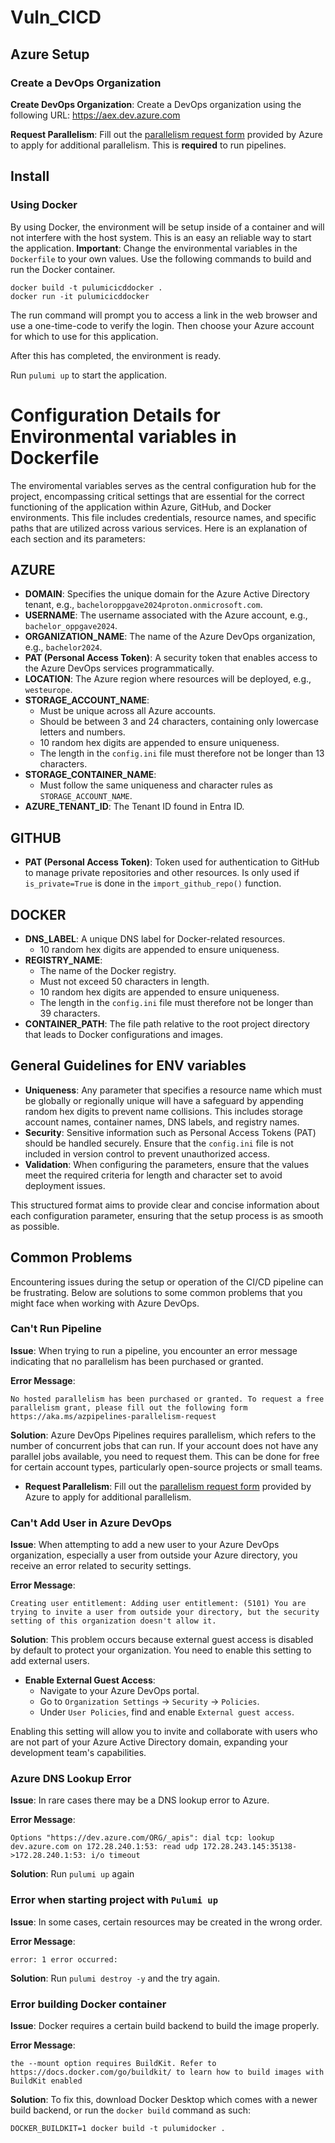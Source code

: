 # Vuln_CICD


## Azure Setup
### Create a DevOps Organization
**Create DevOps Organization**: Create a DevOps organization using the following URL: https://aex.dev.azure.com 

**Request Parallelism**: Fill out the [parallelism request form](https://aka.ms/azpipelines-parallelism-request) provided by Azure to apply for additional parallelism. This is **required** to run pipelines. 

## Install

### Using Docker
By using Docker, the environment will be setup inside of a container and will not interfere with the host system. This is an easy an reliable way to start the application. 
**Important**: Change the environmental variables in the `Dockerfile` to your own values.
Use the following commands to build and run the Docker container.
```
docker build -t pulumicicddocker .
docker run -it pulumicicddocker
```

The run command will prompt you to access a link in the web browser and use a one-time-code to verify the login. Then choose your Azure account for which to use for this application.

After this has completed, the environment is ready.

Run `pulumi up` to start the application.

# Configuration Details for Environmental variables in Dockerfile

The enviromental variables serves as the central configuration hub for the project, encompassing critical settings that are essential for the correct functioning of the application within Azure, GitHub, and Docker environments. This file includes credentials, resource names, and specific paths that are utilized across various services. Here is an explanation of each section and its parameters:

## **AZURE**
- **DOMAIN**: Specifies the unique domain for the Azure Active Directory tenant, e.g., `bacheloroppgave2024proton.onmicrosoft.com`.
- **USERNAME**: The username associated with the Azure account, e.g., `bachelor_oppgave2024`.
- **ORGANIZATION_NAME**: The name of the Azure DevOps organization, e.g., `bachelor2024`.
- **PAT (Personal Access Token)**: A security token that enables access to the Azure DevOps services programmatically.
- **LOCATION**: The Azure region where resources will be deployed, e.g., `westeurope`.
- **STORAGE_ACCOUNT_NAME**: 
  - Must be unique across all Azure accounts.
  - Should be between 3 and 24 characters, containing only lowercase letters and numbers.
  - 10 random hex digits are appended to ensure uniqueness.
  - The length in the `config.ini` file must therefore not be longer than 13 characters.
- **STORAGE_CONTAINER_NAME**:
  - Must follow the same uniqueness and character rules as `STORAGE_ACCOUNT_NAME`.
- **AZURE_TENANT_ID**: The Tenant ID found in Entra ID.

## **GITHUB**
- **PAT (Personal Access Token)**: Token used for authentication to GitHub to manage private repositories and other resources. Is only used if `is_private=True` is done in the `import_github_repo()` function.

## **DOCKER**
- **DNS_LABEL**: A unique DNS label for Docker-related resources.
  - 10 random hex digits are appended to ensure uniqueness.
- **REGISTRY_NAME**:
  - The name of the Docker registry.
  - Must not exceed 50 characters in length.
  - 10 random hex digits are appended to ensure uniqueness.
  - The length in the `config.ini` file must therefore not be longer than 39 characters.
- **CONTAINER_PATH**: The file path relative to the root project directory that leads to Docker configurations and images.

## General Guidelines for ENV variables
- **Uniqueness**: Any parameter that specifies a resource name which must be globally or regionally unique will have a safeguard by appending random hex digits to prevent name collisions. This includes storage account names, container names, DNS labels, and registry names.
- **Security**: Sensitive information such as Personal Access Tokens (PAT) should be handled securely. Ensure that the `config.ini` file is not included in version control to prevent unauthorized access.
- **Validation**: When configuring the parameters, ensure that the values meet the required criteria for length and character set to avoid deployment issues.

This structured format aims to provide clear and concise information about each configuration parameter, ensuring that the setup process is as smooth as possible.

## Common Problems

Encountering issues during the setup or operation of the CI/CD pipeline can be frustrating. Below are solutions to some common problems that you might face when working with Azure DevOps.

### Can't Run Pipeline

**Issue**: When trying to run a pipeline, you encounter an error message indicating that no parallelism has been purchased or granted.

**Error Message**:
```
No hosted parallelism has been purchased or granted. To request a free parallelism grant, please fill out the following form https://aka.ms/azpipelines-parallelism-request
```

**Solution**: Azure DevOps Pipelines requires parallelism, which refers to the number of concurrent jobs that can run. If your account does not have any parallel jobs available, you need to request them. This can be done for free for certain account types, particularly open-source projects or small teams.

- **Request Parallelism**: Fill out the [parallelism request form](https://aka.ms/azpipelines-parallelism-request) provided by Azure to apply for additional parallelism.

### Can't Add User in Azure DevOps

**Issue**: When attempting to add a new user to your Azure DevOps organization, especially a user from outside your Azure directory, you receive an error related to security settings.

**Error Message**:
```
Creating user entitlement: Adding user entitlement: (5101) You are trying to invite a user from outside your directory, but the security setting of this organization doesn't allow it.
```

**Solution**: This problem occurs because external guest access is disabled by default to protect your organization. You need to enable this setting to add external users.

- **Enable External Guest Access**:
  - Navigate to your Azure DevOps portal.
  - Go to `Organization Settings` -> `Security` -> `Policies`.
  - Under `User Policies`, find and enable `External guest access`.

Enabling this setting will allow you to invite and collaborate with users who are not part of your Azure Active Directory domain, expanding your development team's capabilities.

### Azure DNS Lookup Error

**Issue**: In rare cases there may be a DNS lookup error to Azure. 

**Error Message**:
```
Options "https://dev.azure.com/ORG/_apis": dial tcp: lookup dev.azure.com on 172.28.240.1:53: read udp 172.28.243.145:35138->172.28.240.1:53: i/o timeout
```

**Solution**: Run `pulumi up` again

### Error when starting project with `Pulumi up`

**Issue**: In some cases, certain resources may be created in the wrong order. 

**Error Message**: 
```
error: 1 error occurred:
```

**Solution**: Run `pulumi destroy -y` and the try again.

### Error building Docker container

**Issue**: Docker requires a certain build backend to build the image properly.

**Error Message**:
```
the --mount option requires BuildKit. Refer to https://docs.docker.com/go/buildkit/ to learn how to build images with BuildKit enabled
```

**Solution**: To fix this, download Docker Desktop which comes with a newer build backend, or run the `docker build` command as such:
```
DOCKER_BUILDKIT=1 docker build -t pulumidocker .
```